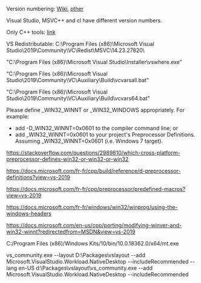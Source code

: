 Version numbering: [Wiki](https://en.wikipedia.org/wiki/Microsoft_Visual_C%2B%2B), [other](https://stackoverflow.com/questions/31885337/what-compiler-is-in-visual-studio-2015)

Visual Studio, MSVC++ and cl have different version numbers.

Only C++ tools: [link](https://visualstudio.microsoft.com/fr/visual-cpp-build-tools)

VS Redistributable: C:\Program Files (x86)\Microsoft Visual Studio\2019\Community\VC\Redist\MSVC\14.23.27820\

"C:\Program Files (x86)\Microsoft Visual Studio\Installer\vswhere.exe"

"C:\Program Files (x86)\Microsoft Visual Studio\2019\Community\VC\Auxiliary\Build\vcvarsall.bat"

"C:\Program Files (x86)\Microsoft Visual Studio\2019\Community\VC\Auxiliary\Build\vcvars64.bat"

Please define _WIN32_WINNT or _WIN32_WINDOWS appropriately. For example:
- add -D_WIN32_WINNT=0x0601 to the compiler command line; or
- add _WIN32_WINNT=0x0601 to your project's Preprocessor Definitions.
Assuming _WIN32_WINNT=0x0601 (i.e. Windows 7 target).

https://stackoverflow.com/questions/2989810/which-cross-platform-preprocessor-defines-win32-or-win32-or-win32

https://docs.microsoft.com/fr-fr/cpp/build/reference/d-preprocessor-definitions?view=vs-2019

https://docs.microsoft.com/fr-fr/cpp/preprocessor/predefined-macros?view=vs-2019

https://docs.microsoft.com/fr-fr/windows/win32/winprog/using-the-windows-headers

https://docs.microsoft.com/en-us/cpp/porting/modifying-winver-and-win32-winnt?redirectedfrom=MSDN&view=vs-2019

C:/Program Files (x86)/Windows Kits/10/bin/10.0.18362.0/x64/mt.exe

vs_community.exe --layout D:\Packages\vslayout --add Microsoft.VisualStudio.Workload.NativeDesktop --includeRecommended --lang en-US
d:\Packages\vslayout\vs_community.exe --add Microsoft.VisualStudio.Workload.NativeDesktop --includeRecommended

